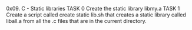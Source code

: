 0x09. C - Static libraries
TASK 0 Create the static library libmy.a 
TASK 1 Create a script called create static lib.sh that creates a static library called liball.a from all the .c files that are in the current directory.
